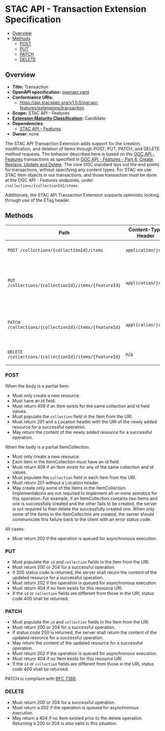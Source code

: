 # STAC API - Transaction Extension Specification <!-- omit in toc -->

- [Overview](#overview)
- [Methods](#methods)
  - [POST](#post)
  - [PUT](#put)
  - [PATCH](#patch)
  - [DELETE](#delete)

## Overview

- **Title:** Transaction
- **OpenAPI specification:** [openapi.yaml](openapi.yaml)
- **Conformance URIs:**
  - <https://api.stacspec.org/v1.0.0/ogcapi-features/extensions/transaction>
- **Scope:** STAC API - Features
- **[Extension Maturity Classification](https://github.com/radiantearth/stac-api-spec/tree/main/README.md#maturity-classification):** Candidate
- **Dependencies**:
  - [STAC API - Features](https://github.com/radiantearth/stac-api-spec/tree/v1.0.0/ogcapi-features/README.md)
- **Owner**: none

The STAC API Transaction Extension adds support for the creation, modification, and deletion
of items through POST, PUT, PATCH, and DELETE method requests.
The behavior described here is based on the [OGC API - Features](https://ogcapi.ogc.org/features/) transactions as
specified in [OGC API - Features - Part 4: Create, Replace, Update and Delete](http://docs.opengeospatial.org/DRAFTS/20-002.html). The core
OGC standard lays out the end points for transactions, without specifying any content types. For STAC we
use STAC Item objects in our transactions, and those transaction must be done at the OGC API - Features endpoints,
under `/collections/{collectionId}/items`.

Additionaly, the STAC API Transaction Extension supports optimistic locking through use of the ETag header.

## Methods

| Path                                                   | Content-Type Header | Body                                   | Success Status | Description                                                       |
| ------------------------------------------------------ | ------------------- | -------------------------------------- | -------------- | ----------------------------------------------------------------- |
| `POST /collections/{collectionId}/items`               | `application/json`  | partial Item or partial ItemCollection | 201, 202       | Adds a new item to a collection.                                  |
| `PUT /collections/{collectionId}/items/{featureId}`    | `application/json`  | partial Item                           | 200, 202, 204  | Updates an existing item by ID using a complete item description. |
| `PATCH /collections/{collectionId}/items/{featureId}`  | `application/json`  | partial Item                           | 200, 202, 204  | Updates an existing item by ID using a partial item description.  |
| `DELETE /collections/{collectionId}/items/{featureId}` | n/a                 | n/a                                    | 200, 202, 204  | Deletes an existing item by ID.                                   |

### POST

When the body is a partial Item:

- Must only create a new resource.
- Must have an id field.
- Must return 409 if an Item exists for the same collection and id field values.
- Must populate the `collection` field in the Item from the URI.
- Must return 201 and a Location header with the URI of the newly added resource for a successful operation.
- May return the content of the newly added resource for a successful operation.

When the body is a partial ItemCollection:

- Must only create a new resource.
- Each Item in the ItemCollection must have an id field.
- Must return 409 if an Item exists for any of the same collection and id values.
- Must populate the `collection` field in each Item from the URI.
- Must return 201 without a Location header.
- May create only some of the Items in the ItemCollection. Implementations are not
  required to implement all-or-none sematics for this operation. For example, if an
  ItemCollection contains two Items and one is successfully created and the other
  fails to be created, the server is not required to then delete the successfully
  created one. When only some of the Items in the ItemCollection are created, the
  server should communicate this failure back to the client with an error status code.

All cases:

- Must return 202 if the operation is queued for asynchronous execution.

### PUT

- Must populate the `id` and `collection` fields in the Item from the URI.
- Must return 200 or 204 for a successful operation.
- If 200 status code is returned, the server shall return the content of the updated resource for a successful operation.
- Must return 202 if the operation is queued for asynchronous execution.
- Must return 404 if no Item exists for this resource URI.
- If the `id` or `collection` fields are different from those in the URI, status code 400 shall be returned.

### PATCH

- Must populate the `id` and `collection` fields in the Item from the URI.
- Must return 200 or 204 for a successful operation.
- If status code 200 is returned, the server shall return the content of the updated resource for a successful operation.
- May return the content of the updated resource for a successful operation.
- Must return 202 if the operation is queued for asynchronous execution.
- Must return 404 if no Item exists for this resource URI.
- If the `id` or `collection` fields are different from those in the URI, status code 400 shall be returned.

PATCH is compliant with [RFC 7386](https://tools.ietf.org/html/rfc7386).

### DELETE

- Must return 200 or 204 for a successful operation.
- Must return a 202 if the operation is queued for asynchronous execution.
- May return a 404 if no Item existed prior to the delete operation. Returning a 200 or 204 is also valid in this situation.
